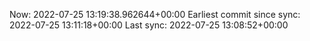 Now: 2022-07-25 13:19:38.962644+00:00 Earliest commit since sync: 2022-07-25 13:11:18+00:00 Last sync: 2022-07-25 13:08:52+00:00
